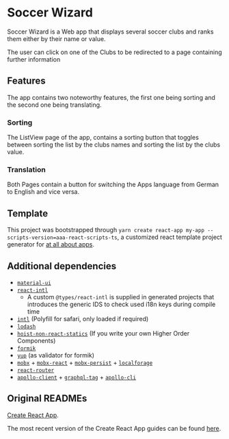 # Soccer Wizard

Soccer Wizard is a Web app that displays several soccer clubs and ranks them either by their name or value.

The user can click on one of the Clubs to be redirected to a page containing further information

## Features

The app contains two noteworthy features, the first one being sorting and the second one being translating.

### Sorting

The ListView page of the app, contains a sorting button that toggles between sorting the list by the clubs names and sorting the list by the clubs value.

### Translation

Both Pages contain a button for switching the Apps language from German to English and vice versa.

## Template

This project was bootstrapped through `yarn create react-app my-app --scripts-version=aaa-react-scripts-ts`, a customized react template project generator for [at all about apps](https://allaboutapps.at).

## Additional dependencies

- [`material-ui`](https://npmjs.org/package/material-ui)
- [`react-intl`](https://npmjs.org/package/react-intl)
  - A custom `@types/react-intl` is supplied in generated projects that introduces the generic IDS to check used i18n keys during compile time
- [`intl`](https://npmjs.org/package/intl) (Polyfill for safari, only loaded if required)
- [`lodash`](https://npmjs.org/package/lodash)
- [`hoist-non-react-statics`](https://npmjs.org/package/hoist-non-react-statics) (If you write your own Higher Order Components)
- [`formik`](https://github.com/jaredpalmer/formik)
- [`yup`](https://github.com/jquense/yup) (as validator for formik)
- [`mobx`](https://npmjs.org/package/mobx) + [`mobx-react`](https://npmjs.org/package/mobx-react) + [`mobx-persist`](https://npmjs.org/package/mobx-persist) + [`localforage`](https://npmjs.org/package/localforage)
- [`react-router`](https://npmjs.org/package/react-router)
- [`apollo-client`](https://npmjs.org/package/apollo-client) + [`graphql-tag`](https://npmjs.org/package/graphql-tag) + [`apollo-cli`](https://www.npmjs.com/package/apollo)

## Original READMEs

[Create React App](https://github.com/facebookincubator/create-react-app).

The most recent version of the Create React App guides can be found [here](https://github.com/facebookincubator/create-react-app/blob/master/packages/react-scripts/template/README.md).
